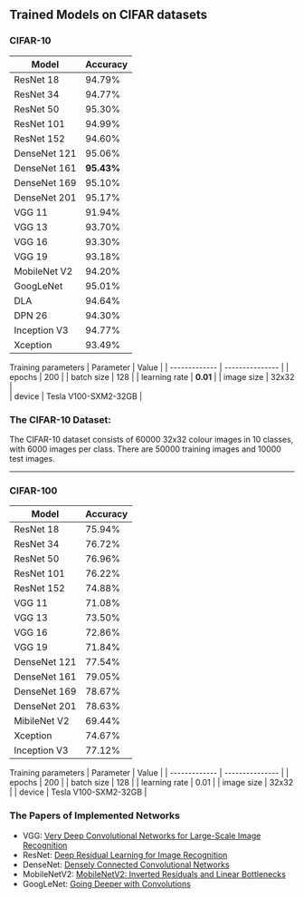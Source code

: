 ## Trained Models on CIFAR datasets
  
  ### CIFAR-10 
  | Model        | Accuracy | 
  | ------------ | ------------------ |
  | ResNet 18    | 94.79%     | 
  | ResNet 34    | 94.77%     | 
  | ResNet 50    | 95.30%     | 
  | ResNet 101   | 94.99%     | 
  | ResNet 152   | 94.60%     | 
  | DenseNet 121 | 95.06%     | 
  | DenseNet 161 | **95.43%** | 
  | DenseNet 169 | 95.10%     | 
  | DenseNet 201 | 95.17%     | 
  | VGG 11       | 91.94%     |
  | VGG 13       | 93.70%     | 
  | VGG 16       | 93.30%     | 
  | VGG 19       | 93.18%     | 
  | MobileNet V2 | 94.20%     | 
  | GoogLeNet    | 95.01%     | 
  | DLA          | 94.64%     |  
  | DPN 26       | 94.30%     | 
  | Inception V3 | 94.77%     | 
  | Xception     | 93.49%     | 
  
  Training parameters 
  | Parameter     | Value | 
  | ------------- | --------------- | 
  | epochs        | 200             | 
  | batch size    | 128             | 
  | learning rate | **0.01**        | 
  | image size    | 32x32           |  
  | device        | Tesla V100-SXM2-32GB | 
  
  ### The CIFAR-10 Dataset: 
  
  The CIFAR-10 dataset consists of 60000 32x32 colour images in 10 classes, with 6000 images per class. There are 50000 training images and 10000 test images.
  
  ---
  ### CIFAR-100  
  
  | Model        | Accuracy | 
  | ------------ | ------------------ | 
  | ResNet 18    | 75.94%   |
  | ResNet 34    | 76.72%   | 
  | ResNet 50    | 76.96%   |
  | ResNet 101   | 76.22%   | 
  | ResNet 152   | 74.88%   |
  | VGG 11       | 71.08%   | 
  | VGG 13       | 73.50%   | 
  | VGG 16       | 72.86%   | 
  | VGG 19       | 71.84%   | 
  | DenseNet 121 | 77.54%   |
  | DenseNet 161 | 79.05%   | 
  | DenseNet 169 | 78.67%   | 
  | DenseNet 201 | 78.63%   | 
  | MibileNet V2 | 69.44%   | 
  | Xception     | 74.67%   | 
  | Inception V3 | 77.12%   | 
  
  Training parameters 
  | Parameter     | Value | 
  | ------------- | --------------- | 
  | epochs        | 200             |
  | batch size    | 128             | 
  | learning rate | 0.01            |
  | image size    | 32x32           | 
  | device        | Tesla V100-SXM2-32GB |  
  
  ### The Papers of Implemented Networks 
  * VGG: [Very Deep Convolutional Networks for Large-Scale Image Recognition](https://arxiv.org/abs/1409.1556v6)
  * ResNet: [Deep Residual Learning for Image Recognition](https://arxiv.org/abs/1512.03385v1) 
  * DenseNet: [Densely Connected Convolutional Networks](https://arxiv.org/abs/1608.06993v5) 
  * MobileNetV2: [MobileNetV2: Inverted Residuals and Linear Bottlenecks](https://arxiv.org/abs/1801.04381) 
  * GoogLeNet: [Going Deeper with Convolutions](https://arxiv.org/abs/1409.4842v1)
  
